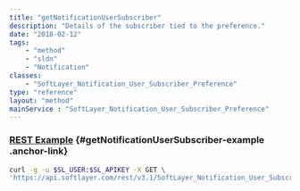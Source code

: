 ```yaml
---
title: "getNotificationUserSubscriber"
description: "Details of the subscriber tied to the preference."
date: "2018-02-12"
tags:
    - "method"
    - "sldn"
    - "Notification"
classes:
    - "SoftLayer_Notification_User_Subscriber_Preference"
type: "reference"
layout: "method"
mainService : "SoftLayer_Notification_User_Subscriber_Preference"
---
```


### [REST Example](#getNotificationUserSubscriber-example) <a href="/article/rest/"><i class="fas fa-question"></i></a> {#getNotificationUserSubscriber-example .anchor-link} 
```bash
curl -g -u $SL_USER:$SL_APIKEY -X GET \
'https://api.softlayer.com/rest/v3.1/SoftLayer_Notification_User_Subscriber_Preference/{SoftLayer_Notification_User_Subscriber_PreferenceID}/getNotificationUserSubscriber'
```
